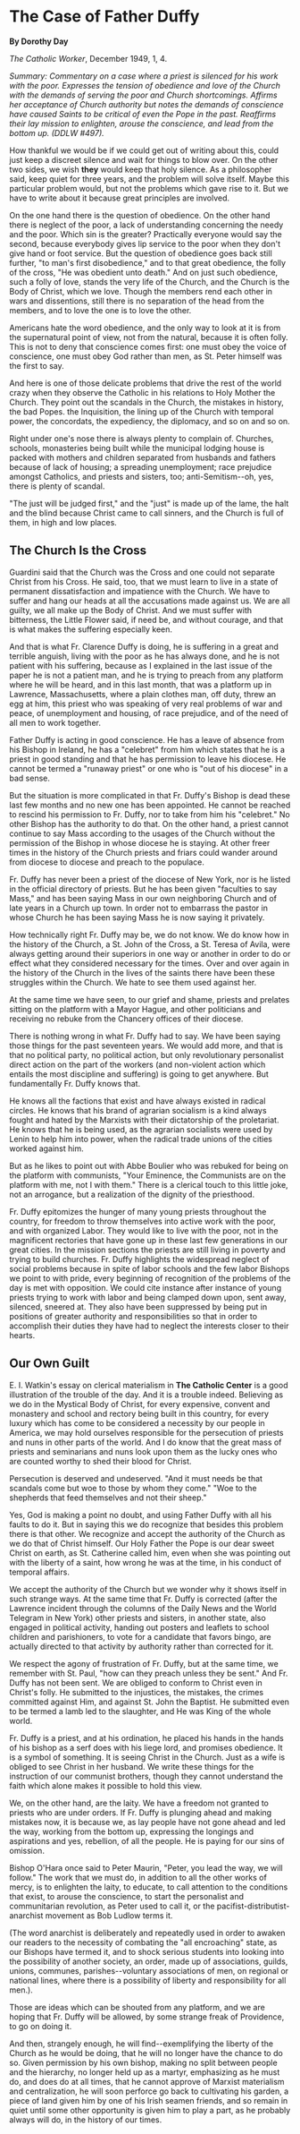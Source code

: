 The Case of Father Duffy
========================

**By Dorothy Day**

*The Catholic Worker*, December 1949, 1, 4.

*Summary: Commentary on a case where a priest is silenced for his work
with the poor. Expresses the tension of obedience and love of the Church
with the demands of serving the poor and Church shortcomings. Affirms
her acceptance of Church authority but notes the demands of conscience
have caused Saints to be critical of even the Pope in the past.
Reaffirms their lay mission to enlighten, arouse the conscience, and
lead from the bottom up. (DDLW \#497).*

How thankful we would be if we could get out of writing about this,
could just keep a discreet silence and wait for things to blow over. On
the other two sides, we wish **they** would keep that holy silence. As a
philosopher said, keep quiet for three years, and the problem will solve
itself. Maybe this particular problem would, but not the problems which
gave rise to it. But we have to write about it because great principles
are involved.

On the one hand there is the question of obedience. On the other hand
there is neglect of the poor, a lack of understanding concerning the
needy and the poor. Which sin is the greater? Practically everyone would
say the second, because everybody gives lip service to the poor when
they don't give hand or foot service. But the question of obedience goes
back still further, "to man's first disobedience," and to that great
obedience, the folly of the cross, "He was obedient unto death." And on
just such obedience, such a folly of love, stands the very life of the
Church, and the Church is the Body of Christ, which we love. Though the
members rend each other in wars and dissentions, still there is no
separation of the head from the members, and to love the one is to love
the other.

Americans hate the word obedience, and the only way to look at it is
from the supernatural point of view, not from the natural, because it is
often folly. This is not to deny that conscience comes first: one must
obey the voice of conscience, one must obey God rather than men, as St.
Peter himself was the first to say.

And here is one of those delicate problems that drive the rest of the
world crazy when they observe the Catholic in his relations to Holy
Mother the Church. They point out the scandals in the Church, the
mistakes in history, the bad Popes. the Inquisition, the lining up of
the Church with temporal power, the concordats, the expediency, the
diplomacy, and so on and so on.

Right under one's nose there is always plenty to complain of. Churches,
schools, monasteries being built while the municipal lodging house is
packed with mothers and children separated from husbands and fathers
because of lack of housing; a spreading unemployment; race prejudice
amongst Catholics, and priests and sisters, too; anti-Semitism--oh, yes,
there is plenty of scandal.

"The just will be judged first," and the "just" is made up of the lame,
the halt and the blind because Christ came to call sinners, and the
Church is full of them, in high and low places.

The Church Is the Cross
-----------------------

Guardini said that the Church was the Cross and one could not separate
Christ from his Cross. He said, too, that we must learn to live in a
state of permanent dissatisfaction and impatience with the Church. We
have to suffer and hang our heads at all the accusations made against
us. We are all guilty, we all make up the Body of Christ. And we must
suffer with bitterness, the Little Flower said, if need be, and without
courage, and that is what makes the suffering especially keen.

And that is what Fr. Clarence Duffy is doing, he is suffering in a great
and terrible anguish, living with the poor as he has always done, and he
is not patient with his suffering, because as I explained in the last
issue of the paper he is not a patient man, and he is trying to preach
from any platform where he will be heard, and in this last month, that
was a platform up in Lawrence, Massachusetts, where a plain clothes man,
off duty, threw an egg at him, this priest who was speaking of very real
problems of war and peace, of unemployment and housing, of race
prejudice, and of the need of all men to work together.

Father Duffy is acting in good conscience. He has a leave of absence
from his Bishop in Ireland, he has a "celebret" from him which states
that he is a priest in good standing and that he has permission to leave
his diocese. He cannot be termed a "runaway priest" or one who is "out
of his diocese" in a bad sense.

But the situation is more complicated in that Fr. Duffy's Bishop is dead
these last few months and no new one has been appointed. He cannot be
reached to rescind his permission to Fr. Duffy, nor to take from him his
"celebret." No other Bishop has the authority to do that. On the other
hand, a priest cannot continue to say Mass according to the usages of
the Church without the permission of the Bishop in whose diocese he is
staying. At other freer times in the history of the Church priests and
friars could wander around from diocese to diocese and preach to the
populace.

Fr. Duffy has never been a priest of the diocese of New York, nor is he
listed in the official directory of priests. But he has been given
"faculties to say Mass," and has been saying Mass in our own neighboring
Church and of late years in a Church up town. In order not to embarrass
the pastor in whose Church he has been saying Mass he is now saying it
privately.

How technically right Fr. Duffy may be, we do not know. We do know how
in the history of the Church, a St. John of the Cross, a St. Teresa of
Avila, were always getting around their superiors in one way or another
in order to do or effect what they considered necessary for the times.
Over and over again in the history of the Church in the lives of the
saints there have been these struggles within the Church. We hate to see
them used against her.

At the same time we have seen, to our grief and shame, priests and
prelates sitting on the platform with a Mayor Hague, and other
politicians and receiving no rebuke from the Chancery offices of their
diocese.

There is nothing wrong in what Fr. Duffy had to say. We have been saying
those things for the past seventeen years. We would add more, and that
is that no political party, no political action, but only revolutionary
personalist direct action on the part of the workers (and non-violent
action which entails the most discipline and suffering) is going to get
anywhere. But fundamentally Fr. Duffy knows that.

He knows all the factions that exist and have always existed in radical
circles. He knows that his brand of agrarian socialism is a kind always
fought and hated by the Marxists with their dictatorship of the
proletariat. He knows that he is being used, as the agrarian socialists
were used by Lenin to help him into power, when the radical trade unions
of the cities worked against him.

But as he likes to point out with Abbe Boulier who was rebuked for being
on the platform with communists, "Your Eminence, the Communists are on
the platform with me, not I with them." There is a clerical touch to
this little joke, not an arrogance, but a realization of the dignity of
the priesthood.

Fr. Duffy epitomizes the hunger of many young priests throughout the
country, for freedom to throw themselves into active work with the poor,
and with organized Labor. They would like to live with the poor, not in
the magnificent rectories that have gone up in these last few
generations in our great cities. In the mission sections the priests are
still living in poverty and trying to build churches. Fr. Duffy
highlights the widespread neglect of social problems because in spite of
labor schools and the few labor Bishops we point to with pride, every
beginning of recognition of the problems of the day is met with
opposition. We could cite instance after instance of young priests
trying to work with labor and being clamped down upon, sent away,
silenced, sneered at. They also have been suppressed by being put in
positions of greater authority and responsibilities so that in order to
accomplish their duties they have had to neglect the interests closer to
their hearts.

Our Own Guilt
-------------

E. I. Watkin's essay on clerical materialism in **The Catholic Center**
is a good illustration of the trouble of the day. And it is a trouble
indeed. Believing as we do in the Mystical Body of Christ, for every
expensive, convent and monastery and school and rectory being built in
this country, for every luxury which has come to be considered a
necessity by our people in America, we may hold ourselves responsible
for the persecution of priests and nuns in other parts of the world. And
I do know that the great mass of priests and seminarians and nuns look
upon them as the lucky ones who are counted worthy to shed their blood
for Christ.

Persecution is deserved and undeserved. "And it must needs be that
scandals come but woe to those by whom they come." "Woe to the shepherds
that feed themselves and not their sheep."

Yes, God is making a point no doubt, and using Father Duffy with all his
faults to do it. But in saying this we do recognize that besides this
problem there is that other. We recognize and accept the authority of
the Church as we do that of Christ himself. Our Holy Father the Pope is
our dear sweet Christ on earth, as St. Catherine called him, even when
she was pointing out with the liberty of a saint, how wrong he was at
the time, in his conduct of temporal affairs.

We accept the authority of the Church but we wonder why it shows itself
in such strange ways. At the same time that Fr. Duffy is corrected
(after the Lawrence incident through the columns of the Daily News and
the World Telegram in New York) other priests and sisters, in another
state, also engaged in political activity, handing out posters and
leaflets to school children and parishioners, to vote for a candidate
that favors bingo, are actually directed to that activity by authority
rather than corrected for it.

We respect the agony of frustration of Fr. Duffy, but at the same time,
we remember with St. Paul, "how can they preach unless they be sent."
And Fr. Duffy has not been sent. We are obliged to conform to Christ
even in Christ's folly. He submitted to the injustices, the mistakes,
the crimes committed against Him, and against St. John the Baptist. He
submitted even to be termed a lamb led to the slaughter, and He was King
of the whole world.

Fr. Duffy is a priest, and at his ordination, he placed his hands in the
hands of his bishop as a serf does with his liege lord, and promises
obedience. It is a symbol of something. It is seeing Christ in the
Church. Just as a wife is obliged to see Christ in her husband. We write
these things for the instruction of our communist brothers, though they
cannot understand the faith which alone makes it possible to hold this
view.

We, on the other hand, are the laity. We have a freedom not granted to
priests who are under orders. If Fr. Duffy is plunging ahead and making
mistakes now, it is because we, as lay people have not gone ahead and
led the way, working from the bottom up, expressing the longings and
aspirations and yes, rebellion, of all the people. He is paying for our
sins of omission.

Bishop O'Hara once said to Peter Maurin, "Peter, you lead the way, we
will follow." The work that we must do, in addition to all the other
works of mercy, is to enlighten the laity, to educate, to call attention
to the conditions that exist, to arouse the conscience, to start the
personalist and communitarian revolution, as Peter used to call it, or
the pacifist-distributist-anarchist movement as Bob Ludlow terms it.

(The word anarchist is deliberately and repeatedly used in order to
awaken our readers to the necessity of combating the "all encroaching"
state, as our Bishops have termed it, and to shock serious students into
looking into the possibility of another society, an order, made up of
associations, guilds, unions, communes, parishes--voluntary associations
of men, on regional or national lines, where there is a possibility of
liberty and responsibility for all men.).

Those are ideas which can be shouted from any platform, and we are
hoping that Fr. Duffy will be allowed, by some strange freak of
Providence, to go on doing it.

And then, strangely enough, he will find--exemplifying the liberty of
the Church as he would be doing, that he will no longer have the chance
to do so. Given permission by his own bishop, making no split between
people and the hierarchy, no longer held up as a martyr, emphasizing as
he must do, and does do at all times, that he cannot approve of Marxist
materialism and centralization, he will soon perforce go back to
cultivating his garden, a piece of land given him by one of his Irish
seamen friends, and so remain in quiet until some other opportunity is
given him to play a part, as he probably always will do, in the history
of our times.
